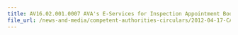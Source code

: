 ```yaml
---
title: AV16.02.001.0007 AVA's E-Services for Inspection Appointment Booking Available for Imported Processed Food 
file_url: /news-and-media/competent-authorities-circulars/2012-04-17-CA.pdf
---
```


